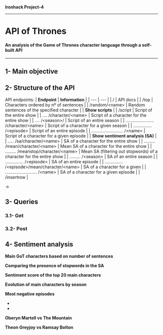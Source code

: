 **Ironhack Project-4**

---
# API of Thrones 
#### An analysis of the Game of Thrones character language through a self-built API
---
## 1- Main objective
## 2- Structure of the API
API endpoints:
| **Endpoint** | **Information** |
| --- | --- |
| / | API docs |
| /top | Characters ordered by nº of sentences |
| /random/\<name> | Random sentences of the specified character |
| **Show scripts** | 
| /script | Script of the entire show |
| .... /character/\<name> | Script of a character for the entire show |
| .... /\<season>/ | Script of an entire season |
| ....................... /character/\<name> | Script of a character for a given season |
| ............... /\<episode> | Script of an entire episode |
| .......................... /\<name> | Script of a character for a given episode |
| **Show sentiment analysis (SA)** |
| ..... /sa/character/\<name> | SA of a character for the entire show |
| ......... /mean/character/\<name> | Mean SA of a character for the entire show | 
| ......... /meanstop/character/\<name> | Mean SA (filtering out stopwords) of a character for the entire show |
| ......... /\<season> | SA of an entire season |
| ............... /\<episode> | SA of an entire episode |
| ............... /\<episode>/mean/character/\<name> | SA of a character for a given  |
| .......................... /\<name> | SA of a character for a given episode |
| /insertrow |

&rarr;

## 3- Queries
### 3.1- Get
### 3.2- Post
## 4- Sentiment analysis
**Main GoT characters based on number of sentences**

**Comparing the presence of stopwords in the SA**

**Sentiment score of the top 20 main characters**

**Evolution of main characters by season**

**Most negative episodes**

-
-

**Oberyn Martell vs The Mountain**

**Theon Greyjoy vs Ramsay Bolton**

